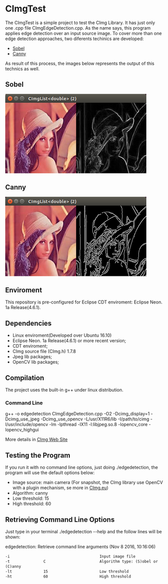 # CImgTest

The CImgTest is a simple project to test the CImg Library. It has just only one .cpp file CImgEdgeDetection.cpp. As the name says, this program applies edge detection over an input source image. To cover more than one edge detection approaches, two diferents techinics are developed:

* [Sobel](https://en.wikipedia.org/wiki/Sobel_operator)  
* [Canny](https://en.wikipedia.org/wiki/Canny_edge_detector)

As result of this process, the images below represents the output of this technics as well.

## Sobel
![Sobel Operator](https://github.com/the00ball/CImgTest/blob/master/img/lena_sobel.png?raw=true)

## Canny
![Canny Algorithm](https://github.com/the00ball/CImgTest/blob/master/img/lena_canny.png?raw=true)

## Enviroment

This repository is pre-configured for Eclipse CDT enviroment: Eclipse Neon. 1a Release(4.6.1).

## Dependencies

* Linux enviroment(Developed over Ubuntu 16.10)
* Eclipse Neon. 1a Release(4.6.1) or more recent version;
* CDT enviroment;
* CImg source file (CImg.h) 1.7.8
* Jpeg lib packages;
* OpenCV lib packages;

## Compilation

The project uses the built-in g++ under linux distribution.

### Command Line

g++ -o edgedetection CImgEdgeDetection.cpp -O2 -Dcimg_display=1 -Dcimg_use_jpeg -Dcimg_use_opencv -L/usr/X11R6/lib -I/path/to/cimg -I/usr/include/opencv -lm -lpthread -lX11 -l:libjpeg.so.8 -lopencv_core -lopencv_highgui

More details in [CImg Web Site](http://cimg.eu/reference/group__cimg__overview.html)

## Testing the Program

If you run it with no command line options, just doing ./edgedetection, the program will use the default options below:

* Image source: main camera (For snapshot, the CImg library use OpenCV with a plugin mechanism, se more in [CImg.eu](http://cimg.eu/))
* Algorithm: canny
* Low threshold: 15 
* High threshold: 60

## Retrieving Command Line Options

Just type in your terminal ./edgedetection --help and the follow lines will be shown:

edgedetection: Retrieve command line arguments (Nov  8 2016, 10:16:06)

    -i                                        Input image file
    -t               C                        Algorithm type: (S)obel or (C)anny
    -lt              15                       Low threshold
    -ht              60                       High threshold
    

